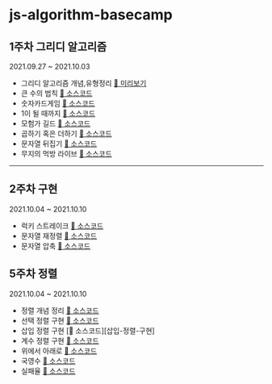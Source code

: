 # js-algorithm-basecamp

## 1주차 그리디 알고리즘

2021.09.27 ~ 2021.10.03

- 그리디 알고리즘 개념,유형정리 [🧐 미리보기][summary]
- 큰 수의 법칙 [🧐 소스코드][큰-수의-법칙]
- 숫자카드게임 [🧐 소스코드][숫자카드게임]
- 1이 될 때까지 [🧐 소스코드][1이-될-때-까지]
- 모험가 길드 [🧐 소스코드][모험가길드]
- 곱하기 혹은 더하기 [🧐 소스코드][곱하기-혹은-더하기]
- 문자열 뒤집기 [🧐 소스코드][문자열-뒤집기]
- 무지의 먹방 라이브 [🧐 소스코드][무지의-먹방-라이브]

[summary]: /src/ch3-Greedy/greedy.md
[큰-수의-법칙]: /src/ch3-Greedy/02/solution.js
[숫자카드게임]: /src/ch3-Greedy/03/solution.js
[1이-될-때-까지]: /src/ch3-Greedy/04/solution.js
[모험가길드]: /src/ch11-Greedy/01/solution.js
[곱하기-혹은-더하기]: /src/ch11-Greedy/02/solution.js
[문자열-뒤집기]: /src/ch11-Greedy/03/solution.js
[만들-수-없는-금액]: /src/ch11-Greedy/04/solution.js
[무지의-먹방-라이브]: /src/ch11-Greedy/06/solution.js

---

## 2주차 구현

2021.10.04 ~ 2021.10.10

- 럭키 스트레이크 [🧐 소스코드][럭키-스트레이크]
- 문자열 재정렬 [🧐 소스코드][문자열-재정렬]
- 문자열 압축 [🧐 소스코드][문자열-압축]

[럭키-스트레이크]: /src/ch12-Simulation/01/solution.js
[문자열-재정렬]: /src/ch12-Simulation/02/solution.js
[문자열-압축]: /src/ch12-Simulation/03/solution.js

## 5주차 정렬

2021.10.04 ~ 2021.10.10

- 정렬 개념 정리 [🧐 소스코드][정렬-개념-정리]
- 선택 정렬 구현 [🧐 소스코드][선택-정렬-구현]
- 삽입 정렬 구현 [🧐 소스코드][삽입-정렬-구현]
- 계수 정렬 구현 [🧐 소스코드][계수-정렬-구현]
- 위에서 아래로 [🧐 소스코드][위에서-아래로]
- 국영수 [🧐 소스코드][국영수]
- 실패율 [🧐 소스코드][실패율]

[위에서-아래로]: /src/ch6-Sort/01/02.js
[국영수]: /src/ch14-Sort/23/solution.js
[실패율]: /src/ch14-Sort/25/solution.js
[정렬-개념-정리]: /src/ch6-Sort/sort.md
[선택-정렬-구현]: /src/lib/selectionSort.js
[계수-정렬-구현]: /src/lib/countingSort.js
[삽입 정렬 구현]: /src/lib/insertionSort.js
